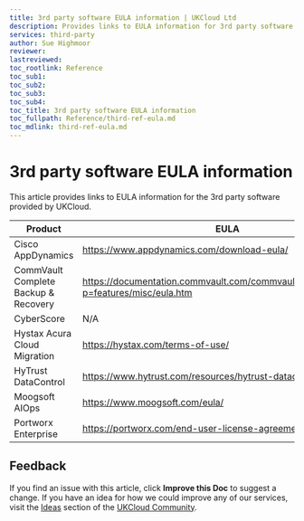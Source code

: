 ```yaml
---
title: 3rd party software EULA information | UKCloud Ltd
description: Provides links to EULA information for 3rd party software
services: third-party
author: Sue Highmoor
reviewer:
lastreviewed: 
toc_rootlink: Reference
toc_sub1: 
toc_sub2:
toc_sub3:
toc_sub4:
toc_title: 3rd party software EULA information
toc_fullpath: Reference/third-ref-eula.md
toc_mdlink: third-ref-eula.md
---
```


# 3rd party software EULA information

This article provides links to EULA information for the 3rd party software provided by UKCloud.

Product | EULA
--------|-----
Cisco AppDynamics | <https://www.appdynamics.com/download-eula/>
CommVault Complete Backup & Recovery | <https://documentation.commvault.com/commvault/v11_sp9/article?p=features/misc/eula.htm>
CyberScore | N/A
Hystax Acura Cloud Migration | <https://hystax.com/terms-of-use/>
HyTrust DataControl | <https://www.hytrust.com/resources/hytrust-datacontrol-eula/>
Moogsoft AIOps | <https://www.moogsoft.com/eula/>
Portworx Enterprise | <https://portworx.com/end-user-license-agreement/>

## Feedback

If you find an issue with this article, click **Improve this Doc** to suggest a change. If you have an idea for how we could improve any of our services, visit the [Ideas](https://community.ukcloud.com/ideas) section of the [UKCloud Community](https://community.ukcloud.com).
